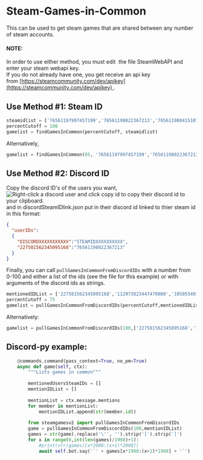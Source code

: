 # Steam-Games-in-Common

This can be used to get steam games that are shared between any number of steam accounts.

#### NOTE:

In order to use either method, you must edit  the file SteamWebAPI and enter your steam webapi key.  
If you do not already have one, you get receive an api key from [https://steamcommunity.com/dev/apikey](https://steamcommunity.com/dev/apikey) .

## Use Method #1: Steam ID

``` python
steamidlist = ['76561197997457199','76561198022367213','76561198041510733']      
percentCutoff = 100      
gamelist = findGamesInCommon(percentCutoff, steamidlist)  

```

Alternatively,

``` python
gamelist = findGamesInCommon(65, '76561197997457199','76561198022367213','76561198041510733')  

```

## Use Method #2: Discord ID

Copy the discord ID's of the users you want,  
![Right-click a discord user and click copy id to copy their discord id to your clipboard.](https://i.imgur.com/LlLzwSR.png)  
and in discordSteamIDlink.json put in their discord id linked to thier steam id in this format:

``` JSON
{      
  "userIDs":      
  {      
    "DISCORDXXXXXXXXXXX":"STEAMIDXXXXXXXXXX",      
    "227581562345095168":"76561198022367213"      
  }      
}  

```

Finally, you can call `pullGamesInCommonFromDiscordIDs` with a number from 0-100 and either a list of the ids (see the file for this example) or with arguments of the discord ids as strings.

``` python
mentionedIDList = ['227581562345095168','112973823447470080','105055491113099264']    
percentCutoff = 75    
gamelist = pullGamesInCommonFromDiscordIDs(percentCutoff,mentionedIDList)  

```

Alternatively:

``` python
gamelist = pullGamesInCommonFromDiscordIDs(100,['227581562345095168','112973823447470080','105055491113099264'])  

```

## Discord-py example:

```python
    @commands.command(pass_context=True, no_pm=True)  
    async def game(self, ctx):  
        """Lists games in common"""  
  
        mentionedUsersSteamIDs = []  
        mentionIDList = []  
  
        mentionList = ctx.message.mentions  
        for member in mentionList:  
            mentionIDList.append(str(member.id))  
  
        from steamgamesv2 import pullGamesInCommonFromDiscordIDs
        game = pullGamesInCommonFromDiscordIDs(100,mentionIDList)  
        games = str(game).replace('\'', '').strip('[').strip(']')  
        for x in range(0,int(len(games)/1998)+1):  
            #print(str(games)[x*2000:(x+1)*2000])  
            await self.bot.say('`' + games[x*1998:(x+1)*1998] + '`')  

```
